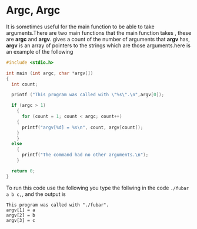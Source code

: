 # Argc, Argc

It is sometimes useful for the main function to be able to take arguments.There are two main functions that the main function takes , these are **argc** and **argv**. gives a count of the number of arguments that **argv** has, **argv** is an array of pointers to the strings which are those arguments.here is an example of the following

```c
#include <stdio.h>

int main (int argc, char *argv[])
{
  int count;

  printf ("This program was called with \"%s\".\n",argv[0]);

  if (argc > 1)
    {
      for (count = 1; count < argc; count++)
	{
	  printf("argv[%d] = %s\n", count, argv[count]);
	}
    }
  else
    {
      printf("The command had no other arguments.\n");
    }

  return 0;
}
```

To run this code use the following you type the follwing in the code `./fubar a b c,`, and the output is 

```
This program was called with "./fubar".
argv[1] = a
argv[2] = b
argv[3] = c
```
